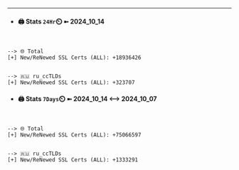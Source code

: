 

---
- #### 🖨️ **Stats** `24Hr`⏲️ ➼ 2024_10_14
```console


--> 🌐 Total
[+] New/ReNewed SSL Certs (ALL): +18936426


--> 🇷🇺 ru_ccTLDs
[+] New/ReNewed SSL Certs (ALL): +323707

```

- #### 🖨️ **Stats** `7Days`⏲️ ➼ 2024_10_14 <--> 2024_10_07
```console


--> 🌐 Total
[+] New/ReNewed SSL Certs (ALL): +75066597


--> 🇷🇺 ru_ccTLDs
[+] New/ReNewed SSL Certs (ALL): +1333291

```

